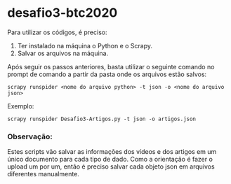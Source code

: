 # desafio3-btc2020

Para utilizar os códigos, é preciso:
1) Ter instalado na máquina o Python e o Scrapy.
2) Salvar os arquivos na máquina.

Após seguir os passos anteriores, basta utilizar o seguinte comando no prompt de comando a partir da pasta onde os arquivos estão salvos:
```
scrapy runspider <nome do arquivo python> -t json -o <nome do arquivo json>
```
Exemplo: 
```
scrapy runspider Desafio3-Artigos.py -t json -o artigos.json
```
  
### Observação:
Estes scripts vão salvar as informações dos vídeos e dos artigos em um único documento para cada tipo de dado. Como a orientação é fazer o upload um por um, então é preciso salvar cada objeto json em arquivos diferentes manualmente.
